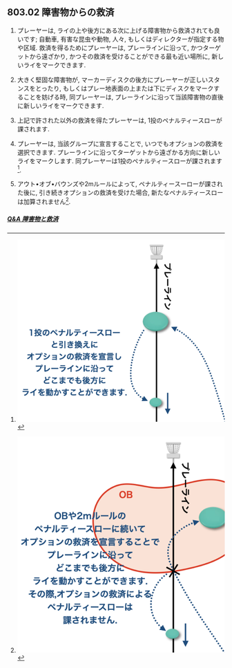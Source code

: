 ## 803.02 障害物からの救済

1. プレーヤーは,
ライの上や後方にある次に上げる障害物から救済されても良いです;
自動車,
有害な昆虫や動物,
人々,
もしくはディレクターが指定する物や区域.
救済を得るためにプレーヤーは,
プレーラインに沿って,
かつターゲットから遠ざかり,
かつその救済を受けることができる最も近い場所に,
新しいライをマークできます.

1. 大きく堅固な障害物が,
マーカーディスクの後方にプレーヤーが正しいスタンスをとったり,
もしくはプレー地表面の上または下にディスクをマークすることを妨げる時,
同プレーヤーは,
プレーラインに沿って当該障害物の直後に新しいライをマークできます.

1. 上記で許された以外の救済を得たプレーヤーは,
1投のペナルティースローが課されます.

1. プレーヤーは,
当該グループに宣言することで,
いつでもオプションの救済を選択できます.
プレーラインに沿ってターゲットから遠ざかる方向に新しいライをマークします.
同プレーヤーは1投のペナルティースローが課されます[^1].

1. アウト•オブ•バウンズや2mルールによって,
ペナルティースーローが課された後に,
引き続きオプションの救済を受けた場合,
新たなペナルティースローは加算されません[^2].

##### [Q&A 障害物と救済](qa-obs)



[^1]: ![オプションの救済](assets/img/optional-relief.png)
[^2]: ![OBとオプションの救済](assets/img/ob-optional-relief.png)
